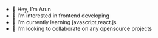 - 👋 Hey, I’m Arun
- 👀 I’m interested in frontend developing 
- 🌱 I’m currently learning javascript,react.js
- 💞️ I’m looking to collaborate on any opensource projects

<!---
Arunprasanthm7/Arunprasanthm7 is a ✨ special ✨ repository because its `README.md` (this file) appears on your GitHub profile.
You can click the Preview link to take a look at your changes.
--->
